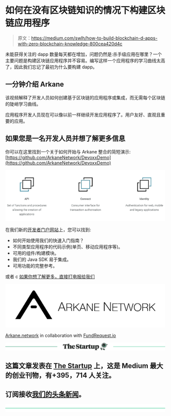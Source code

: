 # 如何在没有区块链知识的情况下构建区块链应用程序

> 原文：<https://medium.com/swlh/how-to-build-blockchain-d-apps-with-zero-blockchain-knowledge-800cea420d4c>

未能获得关注的 dapp 数量每天都在增加，问题仍然是:杀手级应用在哪里？一个主要问题是构建区块链应用程序并不容易。编写这样一个应用程序的学习曲线太高了，因此我们忘记了最初为什么要构建 dapp。

## 一分钟介绍 Arkane

该视频解释了开发人员如何创建基于区块链的应用程序或集成，而无需每个区块链的陡峭学习曲线。

应用程序开发人员现在可以像以前一样继续开发应用程序了。用户友好、直观且重要的应用。

## 如果您是一名开发人员并想了解更多信息

你可以在这里找到一个关于如何开始与 Arkane 整合的简短演示:[https://github.com/ArkaneNetwork/DevoxxDemo](https://github.com/ArkaneNetwork/DevoxxDemo)

[![](img/6a894a1aa5fc3739a720d81c546c0262.png)](https://docs.arkane.network/pages/buildingblocks.html)

在我们新的[开发者门户网站](http://bit.ly/DevDocsArkane2)上，您可以找到:

*   如何开始使用我们的快速入门指南？
*   不同类型应用程序的代码示例(单页、移动应用程序等)。
*   可用的组件/构建模块。
*   我们的 Java SDK 易于集成。
*   可用功能的完整参考。

或者 c [如果你想了解更多，直接打电报给我们](https://t.me/ArkaneNetworkOfficial)

[![](img/0de40c20792901091ee33001c97a2218.png)](https://arkane.network/?utm_source=medium&utm_medium=blog&utm_campaign=feature&utm_content=send_via_email)

[Arkane.network](https://arkane.network/) in collaboration with [FundRequest.io](https://fundrequest.io/)

[![](img/308a8d84fb9b2fab43d66c117fcc4bb4.png)](https://medium.com/swlh)

## 这篇文章发表在 [The Startup](https://medium.com/swlh) 上，这是 Medium 最大的创业刊物，有+395，714 人关注。

## 订阅接收[我们的头条新闻](http://growthsupply.com/the-startup-newsletter/)。

[![](img/b0164736ea17a63403e660de5dedf91a.png)](https://medium.com/swlh)